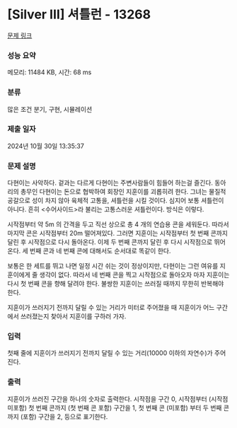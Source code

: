 # [Silver III] 셔틀런 - 13268 

[문제 링크](https://www.acmicpc.net/problem/13268) 

### 성능 요약

메모리: 11484 KB, 시간: 68 ms

### 분류

많은 조건 분기, 구현, 시뮬레이션

### 제출 일자

2024년 10월 30일 13:35:37

### 문제 설명

<p>다현이는 사악하다. 겉과는 다르게 다현이는 주변사람들이 힘들어 하는걸 즐긴다. 동아리의 총무인 다현이는 돈으로 협박하여 회장인 지훈이를 괴롭히려 한다. 그녀는 물질적 공갈으로 성이 차지 않아 육체적 고통을, 셔틀런을 시킬 것이다. 심지어 보통 셔틀런이 아니다. 흔히 <수어사이드>라 불리는 고통스러운 셔틀런이다. 방식은 이렇다.</p>

<p>시작점부터 약 5m 의 간격을 두고 직선 상으로 총 4 개의 연습용 콘을 세워둔다. 따라서 마지막 콘은 시작점부터 20m 떨어져있다. 그러면 지훈이는 시작점부터 첫 번째 콘까지 달린 후 시작점으로 다시 돌아온다. 이제 두 번째 콘까지 달린 후 다시 시작점으로 뛰어온다. 세 번째 콘과 네 번째 콘에 대해서도 순서대로 똑같이 한다.</p>

<p>보통은 한 세트를 뛰고 나면 일정 시간 쉬는 것이 정상이지만, 다현이는 그런 여유를 지훈이에게 줄 생각이 없다. 따라서 네 번째 콘을 찍고 시작점으로 돌아오자 마자 지훈이는 다시 첫 번째 콘을 향해 달려야 한다. 불쌍한 지훈이는 쓰러질 때까지 무한히 반복해야 한다.</p>

<p>지훈이가 쓰러지기 전까지 달릴 수 있는 거리가 미터로 주어졌을 때 지훈이가 어느 구간에서 쓰러졌는지 찾아서 지훈이를 구하러 가자.</p>

### 입력 

 <p>첫째 줄에 지훈이가 쓰러지기 전까지 달릴 수 있는 거리(10000 이하의 자연수)가 주어진다.</p>

### 출력 

 <p>지훈이가 쓰러진 구간을 하나의 숫자로 출력한다. 시작점을 구간 0, 시작점부터 (시작점 미포함) 첫 번째 콘까지 (첫 번째 콘 포함) 구간을 1, 첫 번째 콘 (미포함) 부터 두 번째 콘까지 (포함) 구간을 2, 등으로 표기한다.</p>

